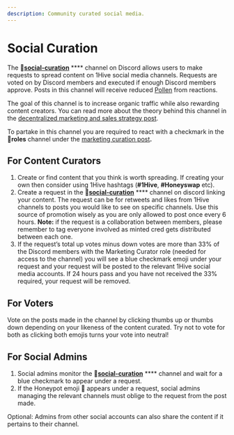 ```yaml
---
description: Community curated social media.
---
```


# Social Curation

The 🐝[**social-curation**](https://discord.gg/wKM3NnFfsS) **** channel on Discord allows users to make requests to spread content on 1Hive social media channels. Requests are voted on by Discord members and executed if enough Discord members approve. Posts in this channel will receive reduced [Pollen](../../getting-started/pollen.md) from reactions.

The goal of this channel is to increase organic traffic while also rewarding content creators. You can read more about the theory behind this channel in the [decentralized marketing and sales strategy post](https://forum.1hive.org/t/decentralized-marketing-and-sales-strategy-for-1hive-buzz/1400).

To partake in this channel you are required to react with a checkmark in the 🧚**roles** channel under the [marketing curation post](https://discord.com/channels/698287700834517064/774020443727462410/796880461410336798)**.**

## For Content Curators

1. Create or find content that you think is worth spreading. If creating your own then consider using 1Hive hashtags (**#1Hive**, **#Honeyswap** etc).
2. Create a request in the 🐝[**social-curation**](https://discord.gg/wKM3NnFfsS) **** channel on discord linking your content. The request can be for retweets and likes from 1Hive channels to posts you would like to see on specific channels. Use this source of promotion wisely as you are only allowed to post once every 6 hours. **Note:** if the request is a collaboration between members, please remember to tag everyone involved as minted cred gets distributed between each one.
3. If the request’s total up votes minus down votes are more than 33% of the Discord members with the Marketing Curator role (needed for access to the channel) you will see a blue checkmark emoji under your request and your request will be posted to the relevant 1Hive social media accounts. If 24 hours pass and you have not received the 33% required, your request will be removed.

## For Voters

Vote on the posts made in the channel by clicking thumbs up or thumbs down depending on your likeness of the content curated. Try not to vote for both as clicking both emojis turns your vote into neutral!

## For Social Admins

1. Social admins monitor the 🐝[**social-curation**](https://discord.gg/wKM3NnFfsS) **** channel and wait for a blue checkmark to appear under a request.
2. If the Honeypot emoji 🍯 appears under a request, social admins managing the relevant channels must oblige to the request from the post made.

Optional: Admins from other social accounts can also share the content if it pertains to their channel.
